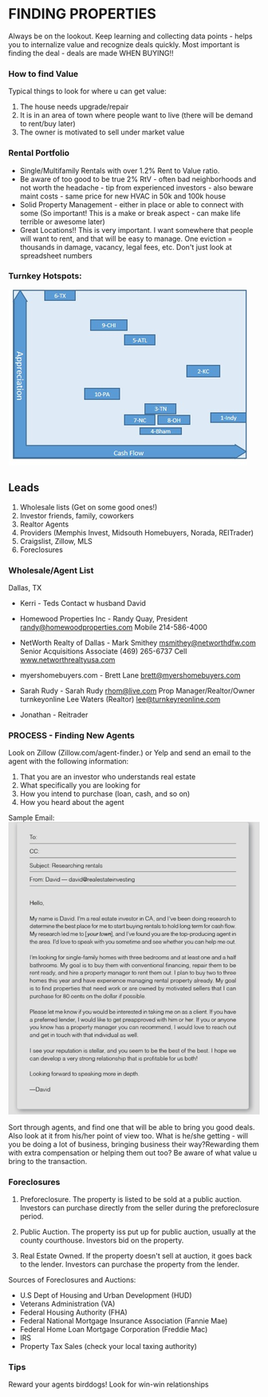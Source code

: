 # FINDING PROPERTIES

Always be on the lookout.
Keep learning and collecting data points - helps you to internalize value and recognize deals quickly.
Most important is finding the deal - deals are made WHEN BUYING!!

### How to find Value

Typical things to look for where u can get value:

1. The house needs upgrade/repair
2. It is in an area of town where people want to live (there will be demand to rent/buy later)
3. The owner is motivated to sell under market value

### Rental Portfolio

- Single/Multifamily Rentals with over 1.2% Rent to Value ratio.
- Be aware of too good to be true 2% RtV - often bad neighborhoods and not worth the headache - tip from experienced investors - also beware maint costs - same price for new HVAC in 50k and 100k house
- Solid Property Management - either in place or able to connect with some (So important! This is a make or break aspect - can make life terrible or awesome later)
- Great Locations!! This is very important. I want somewhere that people will want to rent, and that will be easy to manage. One eviction = thousands in damage, vacancy, legal fees, etc. Don't just look at spreadsheet numbers

### Turnkey Hotspots:

![](lib/Turnkey-heat-map-8-16.jpg)

## Leads

1. Wholesale lists (Get on some good ones!)
2. Investor friends, family, coworkers
3. Realtor Agents
4. Providers (Memphis Invest, Midsouth Homebuyers, Norada, REITrader)
5. Craigslist, Zillow, MLS
6. Foreclosures

### Wholesale/Agent List

Dallas, TX

- Kerri -
  Teds Contact w husband David

- Homewood Properties Inc -
  Randy Quay, President
  randy@homewoodproperties.com
  Mobile 214-586-4000

- NetWorth Realty of Dallas -
  Mark Smithey
  msmithey@networthdfw.com
  Senior Acquisitions Associate
  (469) 265-6737 Cell
  www.networthrealtyusa.com

- myershomebuyers.com -
  Brett Lane
  brett@myershomebuyers.com

- Sarah Rudy -
  Sarah Rudy <rhom@live.com>
  Prop Manager/Realtor/Owner turnkeyonline
  Lee Waters (Realtor)
  lee@turnkeyreonline.com

- Jonathan -
  Reitrader

### PROCESS - Finding New Agents

Look on Zillow (Zillow.com/agent-finder.) or Yelp and send an email to the agent with the following information:

1. That you are an investor who understands real estate
2. What specifically you are looking for
3. How you intend to purchase (loan, cash, and so on)
4. How you heard about the agent

Sample Email:
![](lib/Letter-to-Prospective-Realtor-Agents.png)

Sort through agents, and find one that will be able to bring you good deals. Also look at it from his/her point of view too. What is he/she getting - will you be doing a lot of business, bringing business their way?Rewarding them with extra compensation or helping them out too? Be aware of what value u bring to the transaction.

### Foreclosures

1. Preforeclosure. The property is listed to be sold at a public auction. Investors can purchase directly from the seller during the preforeclosure period.

2. Public Auction. The property iss put up for public auction, usually at the county courthouse. Investors bid on the property.

3. Real Estate Owned. If the property doesn't sell at auction, it goes back to the lender. Investors can purchase the property from the lender.

Sources of Foreclosures and Auctions:

- U.S Dept of Housing and Urban Development (HUD)
- Veterans Administration (VA)
- Federal Housing Authority (FHA)
- Federal National Mortgage Insurance Association (Fannie Mae)
- Federal Home Loan Mortgage Corporation (Freddie Mac)
- IRS
- Property Tax Sales (check your local taxing authority)

### Tips

Reward your agents birddogs!
Look for win-win relationships
